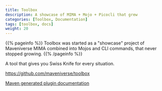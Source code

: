 ```yaml
---
title: Toolbox
description: A showcase of MIMA + Mojo + Picocli that grew
categories: [Toolbox, Documentation]
tags: [toolbox, docs]
weight: 20
---
```


{{% pageinfo %}}
Toolbox was started as a "showcase" project of Maveniverse MIMA combined into Mojos and CLI commands, that never stopped growing.
{{% /pageinfo %}}

A tool that gives you Swiss Knife for every situation.

https://github.com/maveniverse/toolbox

[Maven generated plugin documentation](plugin-documentation/plugin-info.html)